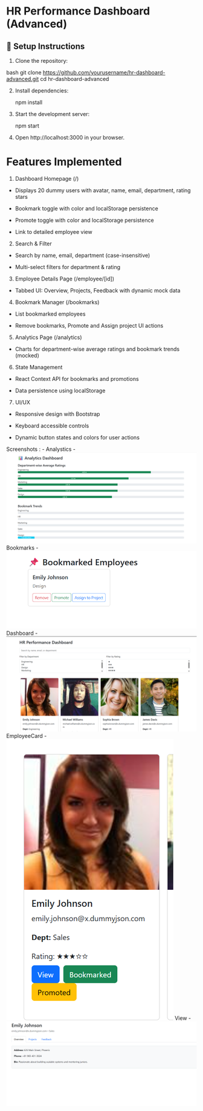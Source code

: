 # HR Performance Dashboard (Advanced)

## 🚀 Setup Instructions

1. Clone the repository:
   
bash
   git clone https://github.com/yourusername/hr-dashboard-advanced.git
   cd hr-dashboard-advanced

2. Install dependencies:

    npm install

3. Start the development server:

    npm start

4. Open http://localhost:3000 in your browser.

# Features Implemented

1.  Dashboard Homepage (/)

  -  Displays 20 dummy users with avatar, name, email, department, rating stars

  -  Bookmark toggle with color and localStorage persistence

  -  Promote toggle with color and localStorage persistence

  -  Link to detailed employee view

2.  Search & Filter

  -  Search by name, email, department (case-insensitive)

  -  Multi-select filters for department & rating

3.  Employee Details Page (/employee/[id])

  -  Tabbed UI: Overview, Projects, Feedback with dynamic mock data

4.  Bookmark Manager (/bookmarks)

  -  List bookmarked employees

  -  Remove bookmarks, Promote and Assign project UI actions

5.  Analytics Page (/analytics)

  -  Charts for department-wise average ratings and bookmark trends (mocked)

6.  State Management

  -  React Context API for bookmarks and promotions

  -  Data persistence using localStorage

7.  UI/UX

  -  Responsive design with Bootstrap

  -  Keyboard accessible controls

  -  Dynamic button states and colors for user actions

Screenshots : -
    Analystics - 
       ![Analytics](https://github.com/karthik-vvs/hr-dashboard/raw/main/screenshots/Analytics.png)
    Bookmarks - 
       ![Bookmarks](https://github.com/karthik-vvs/hr-dashboard/raw/main/screenshots/Bookmarks.png)
    Dashboard -
       ![Dashboard](https://github.com/karthik-vvs/hr-dashboard/raw/main/screenshots/dahboard.png)
    EmployeeCard -
       ![EmployeeCard](https://github.com/karthik-vvs/hr-dashboard/raw/main/screenshots/EmployeeCard.png)
    View - 
       ![View](https://github.com/karthik-vvs/hr-dashboard/raw/main/screenshots/View.png)
